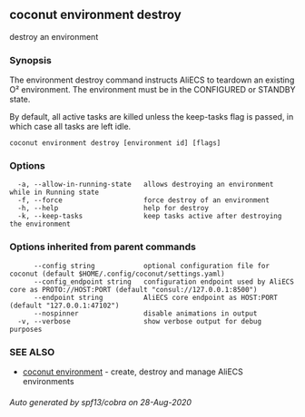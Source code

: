## coconut environment destroy

destroy an environment

### Synopsis

The environment destroy command instructs AliECS to
teardown an existing O² environment. The environment must be in the 
CONFIGURED or STANDBY state.

By default, all active tasks are killed unless the keep-tasks flag is passed, in which case all tasks are left idle.

```
coconut environment destroy [environment id] [flags]
```

### Options

```
  -a, --allow-in-running-state   allows destroying an environment while in Running state
  -f, --force                    force destroy of an environment
  -h, --help                     help for destroy
  -k, --keep-tasks               keep tasks active after destroying the environment
```

### Options inherited from parent commands

```
      --config string            optional configuration file for coconut (default $HOME/.config/coconut/settings.yaml)
      --config_endpoint string   configuration endpoint used by AliECS core as PROTO://HOST:PORT (default "consul://127.0.0.1:8500")
      --endpoint string          AliECS core endpoint as HOST:PORT (default "127.0.0.1:47102")
      --nospinner                disable animations in output
  -v, --verbose                  show verbose output for debug purposes
```

### SEE ALSO

* [coconut environment](coconut_environment.md)	 - create, destroy and manage AliECS environments

###### Auto generated by spf13/cobra on 28-Aug-2020
